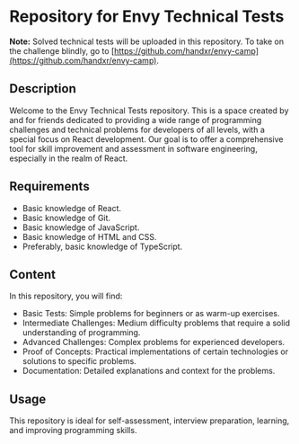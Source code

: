 # Repository for Envy Technical Tests

**Note:** Solved technical tests will be uploaded in this repository. To take on the challenge blindly, go to [https://github.com/handxr/envy-camp](https://github.com/handxr/envy-camp).

## Description

Welcome to the Envy Technical Tests repository. This is a space created by and for friends dedicated to providing a wide range of programming challenges and technical problems for developers of all levels, with a special focus on React development. Our goal is to offer a comprehensive tool for skill improvement and assessment in software engineering, especially in the realm of React.

## Requirements

- Basic knowledge of React.
- Basic knowledge of Git.
- Basic knowledge of JavaScript.
- Basic knowledge of HTML and CSS.
- Preferably, basic knowledge of TypeScript.

## Content

In this repository, you will find:

- Basic Tests: Simple problems for beginners or as warm-up exercises.
- Intermediate Challenges: Medium difficulty problems that require a solid understanding of programming.
- Advanced Challenges: Complex problems for experienced developers.
- Proof of Concepts: Practical implementations of certain technologies or solutions to specific problems.
- Documentation: Detailed explanations and context for the problems.

## Usage

This repository is ideal for self-assessment, interview preparation, learning, and improving programming skills.
